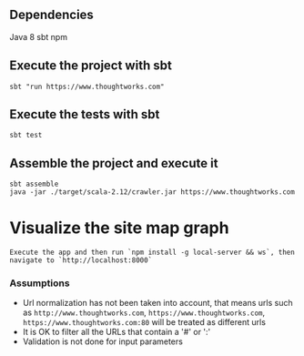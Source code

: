 ## Dependencies

  Java 8
  sbt
  npm

## Execute the project with sbt

    sbt "run https://www.thoughtworks.com"

## Execute the tests with sbt

    sbt test

## Assemble the project and execute it

    sbt assemble
    java -jar ./target/scala-2.12/crawler.jar https://www.thoughtworks.com

# Visualize the site map graph

    Execute the app and then run `npm install -g local-server && ws`, then navigate to `http://localhost:8000` 

### Assumptions

- Url normalization has not been taken into account, that means urls such as `http://www.thoughtworks.com`, `https://www.thoughtworks.com`, `https://www.thoughtworks.com:80` will be treated as different urls
- It is OK to filter all the URLs that contain a '#' or ':'
- Validation is not done for input parameters
